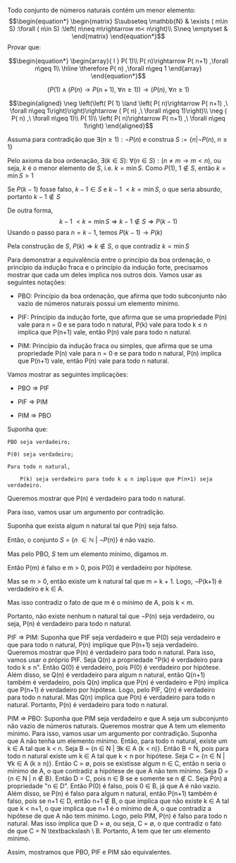 Todo conjunto de números naturais contém um menor elemento:
$$\begin{equation*}
\begin{matrix}
S\subseteq \mathbb{N} & \exists ( m\in S) :\forall ( n\in S) :\left( n\neq m\rightarrow m< n\right)\\
S\neq \emptyset  & 
\end{matrix}
\end{equation*}$$
Provar que:

$$\begin{equation*}
\begin{array}{ l }
P( 1)\\
P( n)\rightarrow P( n+1) ,\forall n\geq 1\\
\hline
\therefore P( n) ,\forall n\geq 1
\end{array}
\end{equation*}$$

$$\begin{equation*}
\left( P( 1) \land \left( P( n)\rightarrow P( n+1) ,\ \forall n\geq 1\right)\right)\rightarrow ( P( n) ,\ \forall n\geq 1)
\end{equation*}$$

$$\begin{aligned}
\neg \left(\left( P( 1) \land \left( P( n)\rightarrow P( n+1) ,\ \forall n\geq 1\right)\right)\rightarrow ( P( n) ,\ \forall n\geq 1)\right)\\
\neg ( P( n) ,\ \forall n\geq 1)\\
P( 1)\\
\left( P( n)\rightarrow P( n+1) ,\ \forall n\geq 1\right)
\end{aligned}$$


Assuma para contradição que $\displaystyle \exists ( n\geq 1) :\neg P( n)$ e construa $\displaystyle S:=\{n|\neg P( n) ,\ n\geq 1\}$

Pelo axioma da boa ordenação, $\displaystyle \exists ( k\in S) :\ \forall ( n\in S) :\left( n\neq m\rightarrow m< n\right)$, ou seja, $\displaystyle k$ é o menor elemento de $\displaystyle S$, i.e. $\displaystyle k=\min S$. Como $\displaystyle P( 1)$, $\displaystyle 1\notin S$, então $\displaystyle k=\min S >1$

Se $\displaystyle P( k-1)$ fosse falso, $\displaystyle k-1\in S$ e $\displaystyle k-1\ < k=\min S$, o que seria absurdo, portanto $\displaystyle k-1\notin S$

De outra forma,
$$\begin{equation*}
k-1\ < k=\min S\Longrightarrow k-1\notin S\Longrightarrow P( k-1)
\end{equation*}$$
Usando o passo para $\displaystyle n=k-1$, temos $\displaystyle P( k-1)\rightarrow P( k)$

Pela construção de $\displaystyle S$, $\displaystyle P( k) \Longrightarrow k\notin S$, o que contradiz $\displaystyle k=\min S$


Para demonstrar a equivalência entre o princípio da boa ordenação, o princípio da indução fraca e o princípio da indução forte, precisamos mostrar que cada um deles implica nos outros dois. Vamos usar as seguintes notações:



- PBO: Princípio da boa ordenação, que afirma que todo subconjunto não vazio de números naturais possui um elemento mínimo.

- PIF: Princípio da indução forte, que afirma que se uma propriedade P(n) vale para n = 0 e se para todo n natural, P(k) vale para todo k ≤ n implica que P(n+1) vale, então P(n) vale para todo n natural.

- PIM: Princípio da indução fraca ou simples, que afirma que se uma propriedade P(n) vale para n = 0 e se para todo n natural, P(n) implica que P(n+1) vale, então P(n) vale para todo n natural.



Vamos mostrar as seguintes implicações:



- PBO ⇒ PIF

- PIF ⇒ PIM

- PIM ⇒ PBO



 

Suponha que:

	PBO seja verdadeiro;

	P(0) seja verdadeiro;

	Para todo n natural, 

		P(k) seja verdadeiro para todo k ≤ n implique que P(n+1) seja verdadeiro. 

Queremos mostrar que P(n) é verdadeiro para todo n natural. 

Para isso, vamos usar um argumento por contradição. 

Suponha que exista algum n natural tal que P(n) seja falso. 

Então, o conjunto $\displaystyle S\ =\ \{n\ \in \mathbb{N} \ |\ \neg P( n)\}$ é não vazio. 

Mas pelo PBO, $\displaystyle S$ tem um elemento mínimo, digamos $\displaystyle m$. 

Então P(m) é falso e m > 0, pois P(0) é verdadeiro por hipótese. 

Mas se m > 0, então existe um k natural tal que m = k + 1. Logo, ¬P(k+1) é verdadeiro e k ∈ A. 

Mas isso contradiz o fato de que m é o mínimo de A, pois k < m.

Portanto, não existe nenhum n natural tal que ¬P(n) seja verdadeiro, ou seja, P(n) é verdadeiro para todo n natural.



PIF ⇒ PIM: Suponha que PIF seja verdadeiro e que P(0) seja verdadeiro e que para todo n natural, P(n) implique que P(n+1) seja verdadeiro. Queremos mostrar que P(n) é verdadeiro para todo n natural. Para isso, vamos usar o próprio PIF. Seja Q(n) a propriedade "P(k) é verdadeiro para todo k ≤ n". Então Q(0) é verdadeiro, pois P(0) é verdadeiro por hipótese. Além disso, se Q(n) é verdadeiro para algum n natural, então Q(n+1) também é verdadeiro, pois Q(n) implica que P(n) é verdadeiro e P(n) implica que P(n+1) é verdadeiro por hipótese. Logo, pelo PIF, Q(n) é verdadeiro para todo n natural. Mas Q(n) implica que P(n) é verdadeiro para todo n natural. Portanto, P(n) é verdadeiro para todo n natural.



PIM ⇒ PBO: Suponha que PIM seja verdadeiro e que A seja um subconjunto não vazio de números naturais. Queremos mostrar que A tem um elemento mínimo. Para isso, vamos usar um argumento por contradição. Suponha que A não tenha um elemento mínimo. Então, para todo n natural, existe um k ∈ A tal que k < n. Seja B = \{n ∈ N | ∃k ∈ A (k < n)\}. Então B = N, pois para todo n natural existe um k ∈ A tal que k < n por hipótese. Seja C = \{n ∈ N | ∀k ∈ A (k ≥ n)\}. Então C = ∅, pois se existisse algum n ∈ C, então n seria o mínimo de A, o que contradiz a hipótese de que A não tem mínimo. Seja D = \{n ∈ N | n ∉ B\}. Então D = C, pois n ∈ B se e somente se n ∉ C. Seja P(n) a propriedade "n ∈ D". Então P(0) é falso, pois 0 ∈ B, já que A é não vazio. Além disso, se P(n) é falso para algum n natural, então P(n+1) também é falso, pois se n+1 ∈ D, então n+1 ∉ B, o que implica que não existe k ∈ A tal que k < n+1, o que implica que n+1 é o mínimo de A, o que contradiz a hipótese de que A não tem mínimo. Logo, pelo PIM, P(n) é falso para todo n natural. Mas isso implica que D = ∅, ou seja, C = ∅, o que contradiz o fato de que C = N \textbackslash \ B. Portanto, A tem que ter um elemento mínimo.



Assim, mostramos que PBO, PIF e PIM são equivalentes.